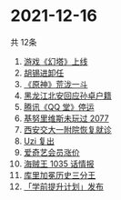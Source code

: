 # 2021-12-16
  共 12条

  <!-- BEGIN -->
  <!-- 最后更新时间:Thu Dec 16 2021 16:17:32 GMT+0000 (Coordinated Universal Time) -->
  1. [游戏《幻塔》上线](https://www.zhihu.com/search?q=幻塔)
1. [胡锡进卸任](https://www.zhihu.com/search?q=胡锡进)
1. [《原神》荒泷一斗](https://www.zhihu.com/search?q=原神)
1. [黑龙江北安回应孙卓户籍](https://www.zhihu.com/search?q=孙卓)
1. [腾讯《QQ 堂》停运](https://www.zhihu.com/search?q=QQ堂)
1. [基努里维斯未玩过 2077](https://www.zhihu.com/search?q=赛博朋克2077)
1. [西安交大一附院恢复就诊](https://www.zhihu.com/search?q=西安交大一附院)
1. [Uzi 复出](https://www.zhihu.com/search?q=uzi)
1. [爱奇艺会员涨价](https://www.zhihu.com/search?q=爱奇艺)
1. [海贼王 1035 话情报](https://www.zhihu.com/search?q=海贼王)
1. [库里加冕历史三分王](https://www.zhihu.com/search?q=库里)
1. [「学前提升计划」发布](https://www.zhihu.com/search?q=学前提升计划)
  <!-- END -->
  
